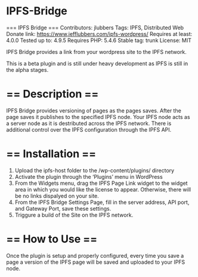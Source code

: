 # IPFS-Bridge

=== IPFS Bridge ===
Contributors: jlubbers
Tags: IPFS, Distributed Web
Donate link: https://www.jefflubbers.com/ipfs-wordpress/
Requires at least: 4.0.0
Tested up to: 4.9.5
Requires PHP: 5.4.6
Stable tag: trunk
License: MIT

IPFS Bridge provides a link from your wordpress site to the IPFS network.

This is a beta plugin and is still under heavy development as IPFS is still in the alpha stages.
# == Description ==

IPFS Bridge provides versioning of pages as the pages saves. After the page saves it publishes to the specified IPFS node. Your IPFS node acts as a server node as it is destributed across the IPFS network. There is additional control over the IPFS configuration through the IPFS API.

# == Installation ==
1. Upload the ipfs-host folder to the /wp-content/plugins/ directory
1. Activate the plugin through the ‘Plugins’ menu in WordPress
1. From the Widgets menu, drag the IPFS Page Link widget to the widget area in which you would like the license to appear. Otherwise, there will be no links dispalyed on your site.
1. From the IPFS Bridge Settings Page, fill in the server address, API port, and Gateway Port, save these settings.
1. Triggure a build of the Site on the IPFS network.

# == How to Use ==
Once the plugin is setup and properly configured, every time you save a page a version of the IPFS page will be saved and uploaded to your IPFS node.
